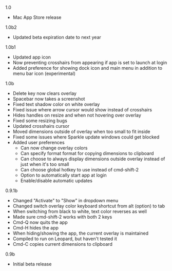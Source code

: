 1.0
- Mac App Store release

1.0b2
- Updated beta expiration date to next year

1.0b1
- Updated app icon
- Now preventing crosshairs from appearing if app is set to launch at login
- Added preference for showing dock icon and main menu in addition to menu bar icon (experimental)


1.0b
- Delete key now clears overlay
- Spacebar now takes a screenshot
- Fixed text shadow color on white overlay
- Fixed issue where arrow cursor would show instead of crosshairs
- Hides handles on resize and when not hovering over overlay
- Fixed some resizing bugs
- Updated crosshairs cursor
- Moved dimensions outside of overlay when too small to fit inside
- Fixed some issues where Sparkle update windows could get blocked
- Added user preferences
  - Can now change overlay colors
  - Can specify format format for copying dimensions to clipboard
  - Can choose to always display dimensions outside overlay instead of just when it's too small
  - Can choose global hotkey to use instead of cmd-shift-2
  - Option to automatically start app at login
  - Enable/disable automatic updates

0.9.1b
- Changed "Activate" to "Show" in dropdown menu
- Changed switch overlay color keyboard shortcut from alt (option) to tab
- When switching from black to white, text color reverses as well
- Made sure cmd-shift-2 works with both 2 keys
- Cmd-Q now quits the app
- Cmd-H hides the app
- When hiding/showing the app, the current overlay is maintained
- Compiled to run on Leopard, but haven't tested it
- Cmd-C copies current dimensions to clipboard

0.9b
- Initial beta release